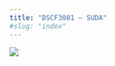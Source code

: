 ```yaml
---
title: "DSCF3081 – SUDA"
#slug: "index"
---
```


[![](/wp-content/2007/11/DSCF3081-300x225.jpg)](/wp-content/2007/11/DSCF3081.jpg)